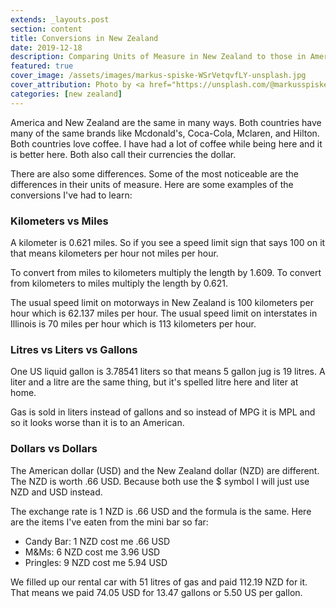 ```yaml
---
extends: _layouts.post
section: content
title: Conversions in New Zealand
date: 2019-12-18
description: Comparing Units of Measure in New Zealand to those in America
featured: true
cover_image: /assets/images/markus-spiske-WSrVetqvfLY-unsplash.jpg
cover_attribution: Photo by <a href="https://unsplash.com/@markusspiske?utm_source=unsplash&utm_medium=referral&utm_content=creditCopyText">Markus Spiske on Unsplash</a>
categories: [new zealand]
---
```


America and New Zealand are the same in many ways. Both countries have many of the same brands like Mcdonald's, Coca-Cola, Mclaren, and Hilton. Both countries love coffee. I have had a lot of coffee while being here and it is better here. Both also call their currencies the dollar.

There are also some differences. Some of the most noticeable are the differences in their units of measure. Here are some examples of the conversions I've had to learn:

### Kilometers vs Miles    

A kilometer is 0.621 miles. So if you see a speed limit sign that says 100 on it that means kilometers per hour not miles per hour.

To convert from miles to kilometers multiply the length by 1.609. To convert from kilometers to miles multiply the length by 0.621.

The usual speed limit on motorways in New Zealand is 100 kilometers per hour which is 62.137 miles per hour. The usual speed limit on interstates in Illinois is 70 miles per hour which is 113 kilometers per hour.

### Litres vs Liters vs Gallons       

One US liquid gallon is 3.78541 liters so that means 5 gallon jug is 19 litres. A liter and a litre are the same thing, but it's spelled litre here and liter at home.

Gas is sold in liters instead of gallons and so instead of MPG it is MPL and so it looks worse than it is to an American.


### Dollars vs Dollars 

The American dollar (USD) and the New Zealand dollar (NZD) are different. The NZD is worth .66 USD. Because both use the $ symbol I will just use NZD and USD instead.

The exchange rate is 1 NZD is .66 USD and the formula is the same. Here are the items I've eaten from the mini bar so far:

 * Candy Bar: 1 NZD cost me .66 USD 
 * M&Ms: 6 NZD cost me 3.96 USD
 * Pringles: 9 NZD cost me 5.94 USD
 
 We filled up our rental car with 51 litres of gas and paid 112.19 NZD for it. That means we paid 74.05 USD for 13.47 gallons or 5.50 US per gallon.
 
 